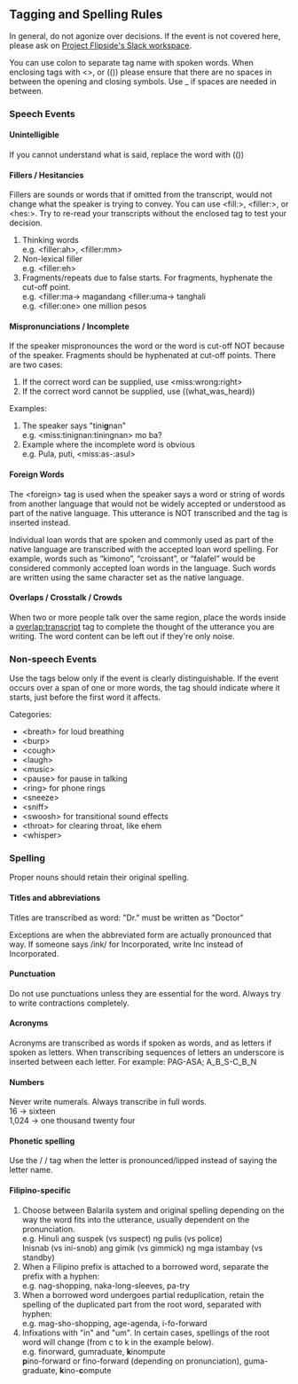 ## Tagging and Spelling Rules

In general, do not agonize over decisions.  If the event is not covered here, please ask on [Project Flipside's Slack workspace](https://projectflipside.slack.com/archives/C01T7U18J9M).

You can use colon to separate tag name with spoken words.  When enclosing tags with <>, or (()) please ensure that there are no spaces in between the opening and closing symbols.  Use _ if spaces are needed in between.

### Speech Events

#### Unintelligible

If you cannot understand what is said, replace the word with (())

#### Fillers / Hesitancies

Fillers are sounds or words that if omitted from the transcript, would not change what the speaker is trying to convey.  You can use &lt;fill:>, &lt;filler:>, or &lt;hes:\>.  Try to re-read your transcripts without the enclosed tag to test your decision.

1. Thinking words\
   e.g. &lt;filler:ah>, &lt;filler:mm>
2. Non-lexical filler\
   e.g. &lt;filler:eh>
3. Fragments/repeats due to false starts.  For fragments, hyphenate the cut-off point.\
   e.g. &lt;filler:ma-> magandang &lt;filler:uma-> tanghali\
   e.g. &lt;filler:one> one million pesos

#### Mispronunciations / Incomplete

If the speaker mispronounces the word or the word is cut-off NOT because of the speaker.  Fragments should be hyphenated at cut-off points.  There are two cases:

1. If the correct word can be supplied, use &lt;miss:wrong:right>
2. If the correct word cannot be supplied, use ((what_was_heard))

Examples:
1. The speaker says "tini**g**nan\"\
   e.g. &lt;miss:tinignan:tiningnan> mo ba?
2. Example where the incomplete word is obvious\
   e.g. Pula, puti, &lt;miss:as-:asul>

#### Foreign Words
The &lt;foreign> tag is used when the speaker says a word or string of words from another language that would not be widely accepted or understood as part of the native language. This utterance is NOT
transcribed and the <foreign> tag is inserted instead.

Individual loan words that are spoken and commonly used as part of the native language are transcribed with the accepted loan word spelling. For example, words such as “kimono”, “croissant”, or “falafel” would be considered commonly accepted loan words in the language. Such words are written using the same character set as the native language.

#### Overlaps / Crosstalk / Crowds

When two or more people talk over the same region, place the words inside a <overlap:transcript> tag to complete the thought of the utterance you are writing.  The word content can be left out if they're only noise.


### Non-speech Events

Use the tags below only if the event is clearly distinguishable.  If the event occurs over a span of one or more words, the tag should indicate where it starts, just before the first word it affects.

Categories:
- &lt;breath> for loud breathing
- &lt;burp>
- &lt;cough>
- &lt;laugh>
- &lt;music>
- &lt;pause> for pause in talking
- &lt;ring> for phone rings
- &lt;sneeze>
- &lt;sniff>
- &lt;swoosh> for transitional sound effects
- &lt;throat> for clearing throat, like ehem
- &lt;whisper>

### Spelling

Proper nouns should retain their original spelling.

#### Titles and abbreviations

Titles are transcribed as word: "Dr." must be written as "Doctor"

Exceptions are when the abbreviated form are actually pronounced that way.  If someone says /ink/ for Incorporated, write Inc instead of Incorporated.

#### Punctuation

Do not use punctuations unless they are essential for the word.  Always try to write contractions completely.

#### Acronyms

Acronyms are transcribed as words if spoken as words, and as letters if spoken as letters. When transcribing sequences of letters an underscore is inserted between each letter. For example: PAG-ASA;
A_B_S-C_B_N

#### Numbers

Never write numerals.  Always transcribe in full words.\
16 -> sixteen\
1,024 -> one thousand twenty four

#### Phonetic spelling

Use the / / tag when the letter is pronounced/lipped instead of saying the letter name.

#### Filipino-specific

1. Choose between Balarila system and original spelling depending on the way the word fits into the utterance, usually dependent on the pronunciation.\
e.g. Hinuli ang suspek (vs suspect) ng pulis (vs police)\
     Inisnab (vs ini-snob) ang gimik (vs gimmick) ng mga istambay (vs standby)
2. When a Filipino prefix is attached to a borrowed word, separate the prefix with a hyphen:\
e.g. nag-shopping, naka-long-sleeves, pa-try
3. When a borrowed word undergoes partial reduplication, retain the spelling of the duplicated part from the root word, separated with hyphen:\
e.g. mag-sho-shopping, age-agenda, i-fo-forward
4. Infixations with "in" and "um".  In certain cases, spellings of the root word will change (from c to k in the example below).\
e.g. finorward, gumraduate, **k**inompute\
**p**ino-forward or fino-forward (depending on pronunciation), guma-graduate, **k**ino-**c**ompute
